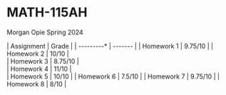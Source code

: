 # MATH-115AH
Morgan Opie Spring 2024

| Assignment | Grade   |
| ---------* | ------- |
| Homework 1 | 9.75/10 |
| Homework 2 | 10/10   |    
| Homework 3 | 8.75/10 |    
| Homework 4 | 11/10   |     
| Homework 5 | 10/10   |
| Homework 6 | 7.5/10  |
| Homework 7 | 9.75/10 |
| Homework 8 | 8/10    |

